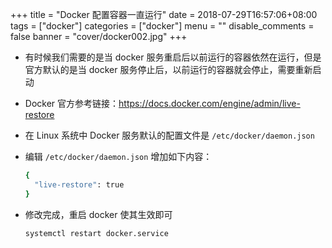 +++
title = "Docker 配置容器一直运行"
date = 2018-07-29T16:57:06+08:00
tags = ["docker"]
categories = ["docker"]
menu = ""
disable_comments = false
banner = "cover/docker002.jpg"
+++

- 有时候我们需要的是当 docker 服务重启后以前运行的容器依然在运行，但是官方默认的是当 docker 服务停止后，以前运行的容器就会停止，需要重新启动
- Docker 官方参考链接：<https://docs.docker.com/engine/admin/live-restore>

- 在 Linux 系统中 Docker 服务默认的配置文件是 `/etc/docker/daemon.json`
- 编辑 `/etc/docker/daemon.json` 增加如下内容：

  ```bash
  {
    "live-restore": true
  }
  ```

- 修改完成，重启 docker 使其生效即可

  ```bash
  systemctl restart docker.service
  ```


